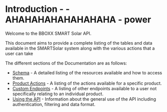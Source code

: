 # Introduction -  -AHAHAHAHAHAHAHAHA - power    

Welcome to the BBOXX SMART Solar API.

This document aims to provide a complete listing of the tables and data available in the SMARTSolar system along with the various actions that a user can take

The different sections of the Documentation are as follows:

* <a href="/#schema">Schema</a> - A detailed listing of the resources available and how to access them.
* <a href="/#product-actions">Product Actions</a> - A listing of the actions available for a specific product.
* <a href="/#custom-endpoints">Custom Endpoints</a> - A listing of other endpoints available to a user not specifically relating to an individual product.
* <a href="/#using-the-api">Using the API</a> - Information about the general use of the API including authentication, filtering and data format.
